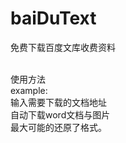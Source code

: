 # baiDuText
免费下载百度文库收费资料

<br>
使用方法 
<br>
example:
<br>
输入需要下载的文档地址
<br>
自动下载word文档与图片
<br>
最大可能的还原了格式。
